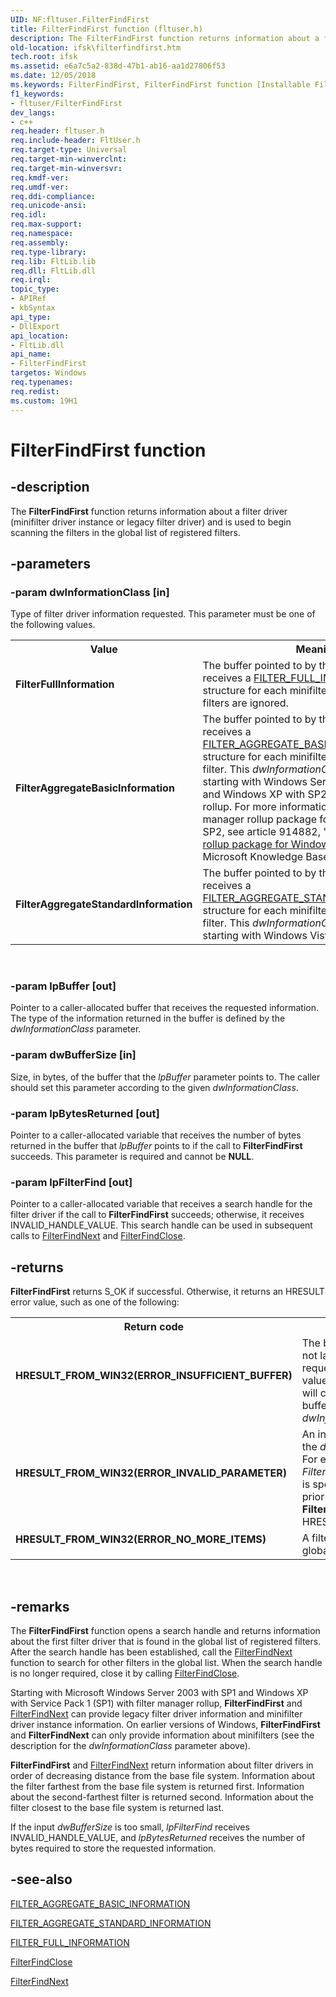 ```yaml
---
UID: NF:fltuser.FilterFindFirst
title: FilterFindFirst function (fltuser.h)
description: The FilterFindFirst function returns information about a filter driver (minifilter driver instance or legacy filter driver) and is used to begin scanning the filters in the global list of registered filters.
old-location: ifsk\filterfindfirst.htm
tech.root: ifsk
ms.assetid: e6a7c5a2-838d-47b1-ab16-aa1d27806f53
ms.date: 12/05/2018
ms.keywords: FilterFindFirst, FilterFindFirst function [Installable File System Drivers], FltWin32ApiRef_1e28a34d-5d84-42cb-b530-24cac8c7b4dc.xml, fltuser/FilterFindFirst, ifsk.filterfindfirst
f1_keywords:
- fltuser/FilterFindFirst
dev_langs:
- c++
req.header: fltuser.h
req.include-header: FltUser.h
req.target-type: Universal
req.target-min-winverclnt: 
req.target-min-winversvr: 
req.kmdf-ver: 
req.umdf-ver: 
req.ddi-compliance: 
req.unicode-ansi: 
req.idl: 
req.max-support: 
req.namespace: 
req.assembly: 
req.type-library: 
req.lib: FltLib.lib
req.dll: FltLib.dll
req.irql: 
topic_type:
- APIRef
- kbSyntax
api_type:
- DllExport
api_location:
- FltLib.dll
api_name:
- FilterFindFirst
targetos: Windows
req.typenames: 
req.redist: 
ms.custom: 19H1
---
```


# FilterFindFirst function


## -description


The <b>FilterFindFirst</b> function returns information about a filter driver (minifilter driver instance or legacy filter driver) and is used to begin scanning the filters in the global list of registered filters.


## -parameters




### -param dwInformationClass [in]

Type of filter driver information requested. This parameter must be one of the following values. 

<table>
<tr>
<th>Value</th>
<th>Meaning</th>
</tr>
<tr>
<td>
<b>FilterFullInformation</b>

</td>
<td>
The buffer pointed to by the <i>lpBuffer</i> parameter receives a <a href="https://docs.microsoft.com/windows-hardware/drivers/ddi/content/fltuserstructures/ns-fltuserstructures-_filter_full_information">FILTER_FULL_INFORMATION</a> structure for each minifilter instance. Legacy filters are ignored.

</td>
</tr>
<tr>
<td>
<b>FilterAggregateBasicInformation</b>

</td>
<td>
The buffer pointed to by the <i>lpBuffer</i> parameter receives a <a href="https://docs.microsoft.com/windows-hardware/drivers/ddi/content/fltuserstructures/ns-fltuserstructures-_filter_aggregate_basic_information">FILTER_AGGREGATE_BASIC_INFORMATION</a> structure for each minifilter instance or legacy filter. This <i>dwInformationClass</i> value is available starting with Windows Server 2003 with SP1 and Windows XP with SP2 with filter manager rollup.  For more information about the filter manager rollup package for Windows XP with SP2, see article 914882, " <a href="http://go.microsoft.com/fwlink/p/?linkid=3100&amp;ID=914882">The filter manager rollup package for Windows XP SP2</a>," in the Microsoft Knowledge Base.

</td>
</tr>
<tr>
<td>
<b>FilterAggregateStandardInformation</b>

</td>
<td>
The buffer pointed to by the <i>lpBuffer</i> parameter receives a <a href="https://docs.microsoft.com/windows-hardware/drivers/ddi/content/fltuserstructures/ns-fltuserstructures-_filter_aggregate_standard_information">FILTER_AGGREGATE_STANDARD_INFORMATION</a> structure for each minifilter instance or legacy filter. This <i>dwInformationClass</i> value is available starting with Windows Vista.

</td>
</tr>
</table>
 


### -param lpBuffer [out]

Pointer to a caller-allocated buffer that receives the requested information. The type of the information returned in the buffer is defined by the <i>dwInformationClass</i> parameter.


### -param dwBufferSize [in]

Size, in bytes, of the buffer that the <i>lpBuffer</i> parameter points to. The caller should set this parameter according to the given <i>dwInformationClass</i>.


### -param lpBytesReturned [out]

Pointer to a caller-allocated variable that receives the number of bytes returned in the buffer that <i>lpBuffer</i> points to if the call to <b>FilterFindFirst</b> succeeds. This parameter is required and cannot be <b>NULL</b>.


### -param lpFilterFind [out]

Pointer to a caller-allocated variable that receives a search handle for the filter driver if the call to <b>FilterFindFirst</b> succeeds; otherwise, it receives INVALID_HANDLE_VALUE. This search handle can be used in subsequent calls to <a href="https://docs.microsoft.com/windows/desktop/api/fltuser/nf-fltuser-filterfindnext">FilterFindNext</a> and <a href="https://docs.microsoft.com/windows/desktop/api/fltuser/nf-fltuser-filterfindclose">FilterFindClose</a>. 


## -returns



<b>FilterFindFirst</b> returns S_OK if successful. Otherwise, it returns an HRESULT error value, such as one of the following:

<table>
<tr>
<th>Return code</th>
<th>Description</th>
</tr>
<tr>
<td width="40%">
<dl>
<dt><b>HRESULT_FROM_WIN32(ERROR_INSUFFICIENT_BUFFER)</b></dt>
</dl>
</td>
<td width="60%">
The buffer pointed to by <i>lpBuffer</i> is not large enough to contain the requested information.  When this value is returned, <i>lpBytesReturned</i> will contain the size, in bytes, of the buffer required for the given <i>dwInformationClass</i> structure.

</td>
</tr>
<tr>
<td width="40%">
<dl>
<dt><b>HRESULT_FROM_WIN32(ERROR_INVALID_PARAMETER)</b></dt>
</dl>
</td>
<td width="60%">
An invalid value was specified for the <i>dwInformationClass</i> parameter.  For example, if <i>FilterAggregateStandardInformation</i> is specified for an operating system prior to Windows Vista, <b>FilterFindFirst</b> returns this HRESULT value.
       

</td>
</tr>
<tr>
<td width="40%">
<dl>
<dt><b>HRESULT_FROM_WIN32(ERROR_NO_MORE_ITEMS)</b></dt>
</dl>
</td>
<td width="60%">
A filter driver was not found in the global list of registered filters.

</td>
</tr>
</table>
 




## -remarks



The <b>FilterFindFirst</b> function opens a search handle and returns information about the first filter driver that is found in the global list of registered filters. After the search handle has been established, call the <a href="https://docs.microsoft.com/windows/desktop/api/fltuser/nf-fltuser-filterfindnext">FilterFindNext</a> function to search for other filters in the global list. When the search handle is no longer required, close it by calling <a href="https://docs.microsoft.com/windows/desktop/api/fltuser/nf-fltuser-filterfindclose">FilterFindClose</a>. 

Starting with Microsoft Windows Server 2003 with SP1 and Windows XP with Service Pack 1 (SP1) with filter manager rollup, <b>FilterFindFirst</b> and <a href="https://docs.microsoft.com/windows/desktop/api/fltuser/nf-fltuser-filterfindnext">FilterFindNext</a> can provide legacy filter driver information and minifilter driver instance information. On earlier versions of Windows, <b>FilterFindFirst</b> and <b>FilterFindNext</b> can only provide information about minifilters (see the description for the <i>dwInformationClass</i> parameter above).

<b>FilterFindFirst</b> and <a href="https://docs.microsoft.com/windows/desktop/api/fltuser/nf-fltuser-filterfindnext">FilterFindNext</a> return information about filter drivers in order of decreasing distance from the base file system. Information about the filter farthest from the base file system is returned first.  Information about the second-farthest filter is returned second.  Information about the filter closest to the base file system is returned last.

If the input <i>dwBufferSize</i> is too small, <i>lpFilterFind</i> receives INVALID_HANDLE_VALUE, and <i>lpBytesReturned</i> receives the number of bytes required to store the requested information.




## -see-also




<a href="https://docs.microsoft.com/windows-hardware/drivers/ddi/content/fltuserstructures/ns-fltuserstructures-_filter_aggregate_basic_information">FILTER_AGGREGATE_BASIC_INFORMATION</a>



<a href="https://docs.microsoft.com/windows-hardware/drivers/ddi/content/fltuserstructures/ns-fltuserstructures-_filter_aggregate_standard_information">FILTER_AGGREGATE_STANDARD_INFORMATION</a>



<a href="https://docs.microsoft.com/windows-hardware/drivers/ddi/content/fltuserstructures/ns-fltuserstructures-_filter_full_information">FILTER_FULL_INFORMATION</a>



<a href="https://docs.microsoft.com/windows/desktop/api/fltuser/nf-fltuser-filterfindclose">FilterFindClose</a>



<a href="https://docs.microsoft.com/windows/desktop/api/fltuser/nf-fltuser-filterfindnext">FilterFindNext</a>
 

 

